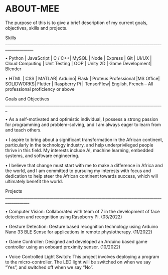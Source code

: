# ABOUT-MEE
The purpose of this is to give a brief description of my current goals, objectives, skills and projects.


Skills ____________________________________________________________________________________________

• Python | JavaScript | C / C++| MySQL | Node | Express | Git | UI/UX | Cloud Computing | Unit Testing | OOP | Unity 2D | Game Development| Blender

• HTML | CSS | MATLAB| Arduino| Flask | Proteus Professional |MS Office| SOLIDWORKS| Flutter | Raspberry Pi | TensorFlow| English, French – All professional proficiency or above

Goals and Objectives _______________________________________________________________________________

• As a self-motivated and optimistic individual, I possess a strong passion for programming and problem-solving, and I am always eager to learn from and teach others.

• I aspire to bring about a significant transformation in the African continent, particularly in the technology industry, and help underprivileged people thrive in this field. My interests include AI, machine learning, embedded systems, and software engineering.

• I believe that change must start with me to make a difference in Africa and the world, and I am committed to pursuing my interests with focus and dedication to help steer the African continent towards success, which will ultimately benefit the world.

Projects __________________________________________________________________________________________

• Computer Vision: Collaborated with team of 7 in the development of face detection and recognition using Raspberry Pi. (03/2022)

• Gesture Detection: Gesture based recognition technology using Arduino Nano 33 BLE Sense for applications in remote physiotherapy. (11/2022)

• Game Controller: Designed and developed an Arduino based game controller using an onboard proximity sensor. (10/2022)

• Voice Controlled Light Switch: This project involves deploying a program to the micro-controller. The LED light will be switched on when we say “Yes”, and switched off when we say “No”.

